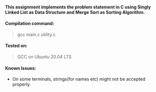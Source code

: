 #### This assignment implements the problem statement in C using Singly Linked List as Data Structure and Merge Sort as Sorting Algorithm.

#### Compilation command: 
> gcc main.c utility.c

#### Tested on:
> GCC on Ubuntu 20.04 LTS

#### Known Issues:
- On some terminals, strings(for names etc) might not be accepted properly.

